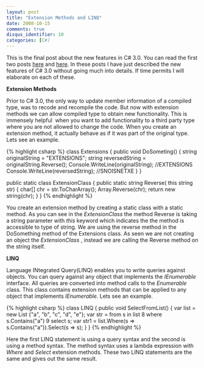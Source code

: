 ```yaml
---
layout: post
title: "Extension Methods and LINQ"
date: 2008-10-15
comments: true
disqus_identifier: 10
categories: [C#]
---
```

This is the final post about the new features in C# 3.0. You can read
the first two posts
[here](/2008/07/01/Automatic-Properties-and-Object-Initializers/)
and
[here](/2008/10/01/Type-Inference,-Anonymous-types-and-Lambda-Expressions/).
In these posts I have just described the new features of C# 3.0 without
going much into details. If time permits I will elaborate on each of
these.

**Extension Methods**

Prior to C# 3.0, the only way to update member information of a
compiled type, was to recode and recompile the code. But now with
extension methods we can allow compiled type to obtain new
functionality. This is immensely helpful  when you want to add
functionality to a third party type where you are not allowed to change
the code. When you create an extension method, it actually behave as if
it was part of the original type. Lets see an example.

{% highlight csharp %}
class Extensions
{
    public void DoSometing()
    {
        string originalString = "EXTENSIONS";
        string reversedString = originalString.Reverse();
        Console.WriteLine(originalString); //EXTENSIONS
        Console.WriteLine(reversedString); //SNOISNETXE
    }
}

public static class ExtensionClass
{
    public static string Reverse(
        this string str)
    {
        char[] chr = str.ToCharArray();
        Array.Reverse(chr);
        return new string(chr);
    }
}
{% endhighlight %}

You create an extension method by creating a static class with a static
method. As you can see in the *ExtensionClass* the method Reverse is
taking a string parameter with *this* keyword which indicates the the
method is accessible to type of string. We are using the reverse method
in the DoSomething method of the Extensions class. As seen we are not
creating an object the *ExtensionClass* , instead we are calling the
Reverse method on the string itself.

**LINQ**

Language INtegrated Query(LINQ) enables you to write queries against
objects. You can query against any object that implements the
*IEnumerable<T>* interface. All queries are converted into method
calls to the *Enumerable* class. This class contains extension methods
that can be applied to any object that implements *IEnumerable*. Lets
see an example.

{% highlight csharp %}
class LINQ
{
    public void SelectFromList()
    {
        var list = new List<string> {"a", "b", "c", "d", "e"};
        var str = from s in list 8 where s.Contains("a") 9 select s;
        var str1 = list.Where(s => s.Contains("a")).Select(s => s);
    }
}
{% endhighlight %}

Here the first LINQ statement is using a query syntax and the second is
using a method syntax. The method syntax uses a lambda expression with
*Where* and *Select* extension methods. These two LINQ statements are
the same and gives out the same result.

